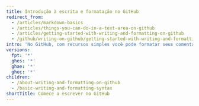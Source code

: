 ```yaml
---
title: Introdução à escrita e formatação no GitHub
redirect_from:
  - /articles/markdown-basics
  - /articles/things-you-can-do-in-a-text-area-on-github
  - /articles/getting-started-with-writing-and-formatting-on-github
  - /github/writing-on-github/getting-started-with-writing-and-formatting-on-github
intro: 'No GitHub, com recursos simples você pode formatar seus comentários e interagir com problemas, pull requests e wikis.'
versions:
  fpt: '*'
  ghes: '*'
  ghae: '*'
  ghec: '*'
children:
  - /about-writing-and-formatting-on-github
  - /basic-writing-and-formatting-syntax
shortTitle: Comece a escrever no GitHub
---
```


